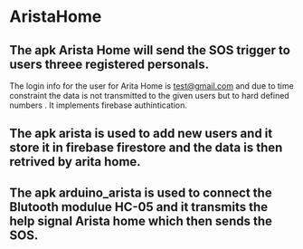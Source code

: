 # AristaHome
## The apk Arista Home will send the SOS trigger to users threee registered personals.
The login info for the user for Arita Home is test@gmail.com and due to time constraint the data is not transmitted to the given users but to hard defined numbers .
It implements firebase authintication.

## The apk arista is used to add new users and it store it in firebase firestore and the data is then retrived by arita home.

## The apk arduino_arista is used to connect the Blutooth modulue HC-05 and it transmits the help signal Arista home which then sends the SOS.
